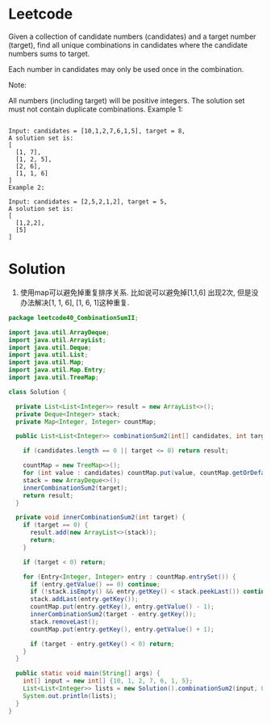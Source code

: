 # Leetcode

Given a collection of candidate numbers (candidates) and a target number (target), find all unique combinations in candidates where the candidate numbers sums to target.

Each number in candidates may only be used once in the combination.

Note:

All numbers (including target) will be positive integers.
The solution set must not contain duplicate combinations.
Example 1:

```

Input: candidates = [10,1,2,7,6,1,5], target = 8,
A solution set is:
[
  [1, 7],
  [1, 2, 5],
  [2, 6],
  [1, 1, 6]
]
Example 2:

Input: candidates = [2,5,2,1,2], target = 5,
A solution set is:
[
  [1,2,2],
  [5]
]

```

# Solution

1. 使用map可以避免掉重复排序关系. 比如说可以避免掉[1,1,6] 出现2次, 
但是没办法解决[1, 1, 6], [1, 6, 1]这种重复.


```java
package leetcode40_CombinationSumII;

import java.util.ArrayDeque;
import java.util.ArrayList;
import java.util.Deque;
import java.util.List;
import java.util.Map;
import java.util.Map.Entry;
import java.util.TreeMap;

class Solution {

  private List<List<Integer>> result = new ArrayList<>();
  private Deque<Integer> stack;
  private Map<Integer, Integer> countMap;

  public List<List<Integer>> combinationSum2(int[] candidates, int target) {

    if (candidates.length == 0 || target <= 0) return result;

    countMap = new TreeMap<>();
    for (int value : candidates) countMap.put(value, countMap.getOrDefault(value, 0) + 1);
    stack = new ArrayDeque<>();
    innerCombinationSum2(target);
    return result;
  }

  private void innerCombinationSum2(int target) {
    if (target == 0) {
      result.add(new ArrayList<>(stack));
      return;
    }

    if (target < 0) return;

    for (Entry<Integer, Integer> entry : countMap.entrySet()) {
      if (entry.getValue() == 0) continue;
      if (!stack.isEmpty() && entry.getKey() < stack.peekLast()) continue;
      stack.addLast(entry.getKey());
      countMap.put(entry.getKey(), entry.getValue() - 1);
      innerCombinationSum2(target - entry.getKey());
      stack.removeLast();
      countMap.put(entry.getKey(), entry.getValue() + 1);

      if (target - entry.getKey() < 0) return;
    }
  }

  public static void main(String[] args) {
    int[] input = new int[] {10, 1, 2, 7, 6, 1, 5};
    List<List<Integer>> lists = new Solution().combinationSum2(input, 8);
    System.out.println(lists);
  }
}

```
